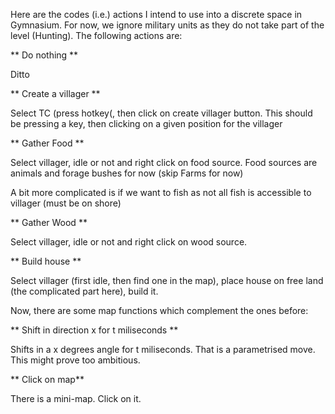 Here are the codes (i.e.) actions I intend to use into a discrete space in Gymnasium. For now, we ignore military units as they do not take part of the level (Hunting). The following actions are:

** Do nothing **

Ditto

** Create a villager **

Select TC (press hotkey(, then click on create villager button. This should be pressing a key, then clicking on a given position for the villager

** Gather Food ** 

Select villager, idle or not and right click on food source. Food sources are animals and forage bushes for now (skip Farms for now)

A bit more complicated is if we want to fish as not all fish is accessible to villager (must be on shore)

** Gather Wood ** 

Select villager, idle or not and right click on wood source. 

** Build house **

Select villager (first idle, then find one in the map), place house on free land (the complicated part here), build it.

Now, there are some map functions which complement the ones before:

** Shift in direction x for t miliseconds ** 

Shifts in a x degrees angle for  t miliseconds. That is a parametrised move. This might prove too ambitious.

**  Click on map**

There is a mini-map. Click on it.



  
